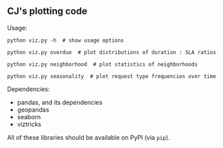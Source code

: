 ## CJ's plotting code

Usage:

    python viz.py -h  # show usage options

    python viz.py overdue  # plot distributions of duration : SLA ratios

    python viz.py neighborhood  # plot statistics of neighborhoods

    python viz.py seasonality  # plot request type frequencies over time


Dependencies:

  - pandas, and its dependencies
  - geopandas
  - seaborn
  - viztricks

All of these libraries should be available on PyPI (via `pip`).

